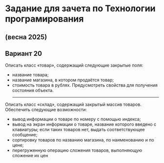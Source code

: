 # Задание для зачета по Технологии програмирования
## (весна 2025)
## Вариант 20
Описать класс «товар», содержащий следующие закрытые поля:
- название товара;
- название магазина, в котором продаётся товар;
- стоимость товара в рублях.
Предусмотреть свойства для получения состояния объекта.
  ***
Описать класс «склад», содержащий закрытый массив товаров. Обеспечить следующие
возможности:
- вывод информации о товаре по номеру с помощью индекса;
- вывод на экран информации о товаре, название которого введено с клавиатуры; если
таких товаров нет, выдать соответствующее сообщение;
- сортировку товаров по названию магазина, по наименованию и по цене;
- перегруженную операцию сложения товаров, выполняющую сложение их цен
